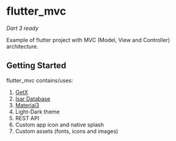 # flutter_mvc

*Dart 3 ready*

Example of flutter project with MVC (Model, View and Controller) architecture.

## Getting Started

flutter_mvc contains/uses:

1. [GetX](https://pub.dev/packages/get)
2. [Isar Database](https://isar.dev/)
3. [Material3](https://m3.material.io/)
4. Light-Dark theme
5. REST API
6. Custom app icon and native splash
7. Custom assets (fonts, icons and images)


